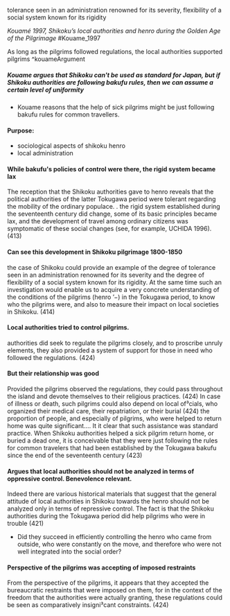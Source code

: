 tolerance seen in an administration renowned for its severity, flexibility of a social system known for its rigidity

*Kouamé 1997, Shikoku’s local authorities and henro during the Golden Age of the Pilgrimage*
#Kouame_1997 

As long as the pilgrims followed regulations, the local authorities supported pilgrims ^kouameArgument
##### Kouame argues that Shikoku can't be used as standard for Japan, but if Shikoku authorities are following bakufu rules, then we can assume a certain level of uniformity  
- Kouame reasons that the help of sick pilgrims might be just following bakufu rules for common travellers.

 #### Purpose:
- sociological aspects of shikoku henro 
- local administration
#### While bakufu's policies of control were there, the rigid system became lax
The reception that the Shikoku authorities gave to henro reveals that the political authorities of the latter Tokugawa period were tolerant regarding the mobility of the ordinary populace. 
.
the rigid system established during the seventeenth century did change, some of its basic principles became lax, and the development of travel among ordinary citizens was symptomatic of these social changes (see, for example, UCHIDA 1996). (413)

#### Can see this development in Shikoku pilgrimage 1800-1850 
the case of Shikoku could provide an example of the degree of tolerance seen in an administration renowned for its severity and the degree of flexibility of a social system known for its rigidity. At the same time such an investigation would enable us to acquire a very concrete understanding of the conditions of the pilgrims (henro ’−) in the Tokugawa period, to know who the pilgrims were, and also to measure their impact on local societies in Shikoku. (414)


#### Local authorities tried to control pilgrims.
authorities did seek to regulate the pilgrims closely, and to proscribe unruly elements, they also provided a system of support for those in need who followed the regulations. (424)

#### But their relationship was good
Provided the pilgrims observed the regulations, they could pass throughout the island and devote themselves to their religious practices. (424)
In case of illness or death, such pilgrims could also depend on local of³cials, who organized their medical care, their repatriation, or their burial (424)
the proportion of people, and especially of pilgrims, who were helped to return home was quite significant....	It it clear that such assistance was standard practice.
When Shikoku authorities helped a sick pilgrim return home, or buried a dead one, it is conceivable that they were just following the rules for common travelers that had been established by the Tokugawa bakufu since the end of the seventeenth century (423)

#### Argues that local authorities should not be analyzed in terms of oppressive control. Benevolence relevant.
Indeed there are various historical materials that suggest that the general attitude of local authorities in Shikoku towards the henro should not be analyzed only in terms of repressive control. The fact is that the Shikoku authorities during the Tokugawa period did help pilgrims who were in trouble (421)

- Did they succeed in efficiently controlling the henro who came from outside, who were constantly on the move, and therefore who were not well integrated into the social order?


#### Perspective of the pilgrims was accepting of imposed restraints
From the perspective of the pilgrims, it appears that they accepted the bureaucratic restraints that were imposed on them, for in the context of the freedom that the authorities were actually granting, these regulations could be seen as comparatively insigni³cant constraints. (424)




